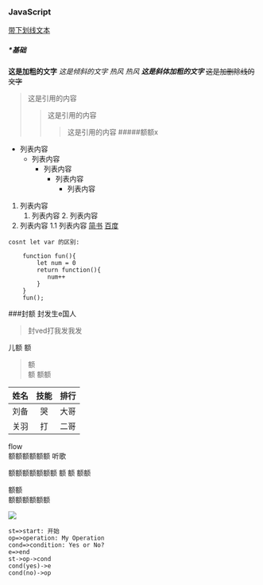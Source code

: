 <!--
 * @Author: your name
 * @Date: 2021-07-27 22:00:46
 * @LastEditTime: 2021-07-27 23:12:16
 * @LastEditors: Please set LastEditors
 * @Description: In User Settings Edit
 * @FilePath: \web\JS练习\markdown.md
-->
### JavaScript

<u>带下划线文本</u>   

##### ****基础***
**这是加粗的文字**
*这是倾斜的文字*
_热风_
*热风*
***这是斜体加粗的文字***
~~这是加删除线的文字~~

>这是引用的内容
>>这是引用的内容
>>>这是引用的内容
#####额额x
* 列表内容
  + 列表内容
      * 列表内容
          * 列表内容
              * 列表内容

1. 列表内容
    1. 列表内容
        2. 列表内容
2. 列表内容
    1.1 列表内容
[简书](http://jianshu.com)
[百度](http://baidu.com)
<!-- ![blockchain](https://ss0.bdstatic.com/70cFvHSh_Q1YnxGkpoWK1HF6hhy/it/
u=702257389,1274025419&fm=27&gp=0.jpg "区块链") -->


 `cosnt let var 的区别:`
 
```
    function fun(){
        let num = 0
        return function(){
           num++ 
        }
    }
    fun();
```
###封额 封发生e国人
>封ved打我发我发


儿额
额

>额\
>额
额额


姓名|技能|排行
:-:|:-:|:-:
刘备|哭|大哥
关羽|打|二哥


flow  
额额额额额额       听歌

额额额额额额额 额  额 额额

额额    
额额额额额额

![](http://static.runoob.com/images/runoob-logo.png )

```flow
st=>start: 开始
op=>operation: My Operation
cond=>condition: Yes or No?
e=>end
st->op->cond
cond(yes)->e
cond(no)->op
```  

